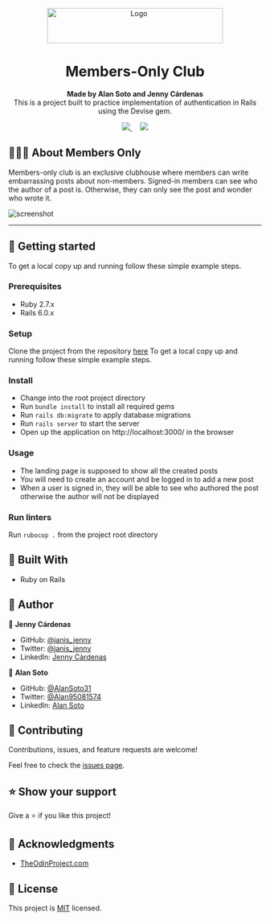 
<p align="center">
  <a href="https://github.com/jcy2704/oop-ruby">
    <img src="https://res.cloudinary.com/growsurf-prod/image/upload/v1582211139/production/gnysw2objzekbagrqiax.png" alt="Logo" width="350" height="70">
  </a>
</p>

<h1 align="center">Members-Only Club</h1>

<p align="center">
  <strong>Made by Alan Soto and Jenny Cárdenas</strong>
  <br>
   This is a project built to practice implementation of authentication in Rails using the Devise gem.
</p>

<p align="center">
  <a href="https://github.com/AlanSoto31/members-only/issues">
    <img src="https://img.shields.io/badge/REPORT%20A%20BUG-purple?style=for-the-badge">
  </a>
   ‎ ‎ ‎ ‎
  <a href="https://github.com/AlanSoto31/members-only/issues">
    <img src="https://img.shields.io/badge/Request%20a%20feature-purple?style=for-the-badge">
  </a>
</p>



## 👩🏼‍💻 About Members Only

Members-only club is an exclusive clubhouse where members can write embarrassing posts about non-members. Signed-in members can see who the author of a post is. Otherwise, they can only see the post and wonder who wrote it.<br>


![screenshot](/)

<hr>


## 🤖 Getting started

To get a local copy up and running follow these simple example steps.

### Prerequisites

- Ruby 2.7.x
- Rails 6.0.x

### Setup

Clone the project from the repository [here](https://github.com/AlanSoto31/members-only.git)
To get a local copy up and running follow these simple example steps.

### Install

- Change into the root project directory
- Run `bundle install` to install all required gems
- Run `rails db:migrate` to apply database migrations
- Run `rails server` to start the server
- Open up the application on http://localhost:3000/ in the browser

### Usage

- The landing page is supposed to show all the created posts
- You will need to create an account and be logged in to add a new post
- When a user is signed in, they will be able to see who authored the post otherwise the author will not be displayed

### Run linters

Run `rubocop .` from the project root directory


## 🔧 Built With

- Ruby on Rails 


## 👥 Author

👤 **Jenny Cárdenas**

- GitHub: [@janis_jenny](https://github.com/janis-jenny)
- Twitter: [@janis_jenny](https://twitter.com/janis_jenny)
- LinkedIn: [Jenny Càrdenas](https://www.linkedin.com/in/paolajenny)

👤 **Alan Soto**

- GitHub: [@AlanSoto31](https://github.com/AlanSoto31)
- Twitter: [@Alan95081574](https://twitter.com/Alan95081574)
- LinkedIn: [Alan Soto](https://www.linkedin.com/in/alan-soto-valle-b9a0511aa/)


## 🤝 Contributing

Contributions, issues, and feature requests are welcome!

Feel free to check the [issues page](https://github.com/AlanSoto31/members-only/issues).


## ⭐ Show your support

Give a ⭐️ if you like this project!


## 📌 Acknowledgments

- [TheOdinProject.com](https://www.theodinproject.com/courses/ruby-on-rails/lessons/authentication)



## 📝 License

This project is [MIT](https://opensource.org/licenses/MIT) licensed.